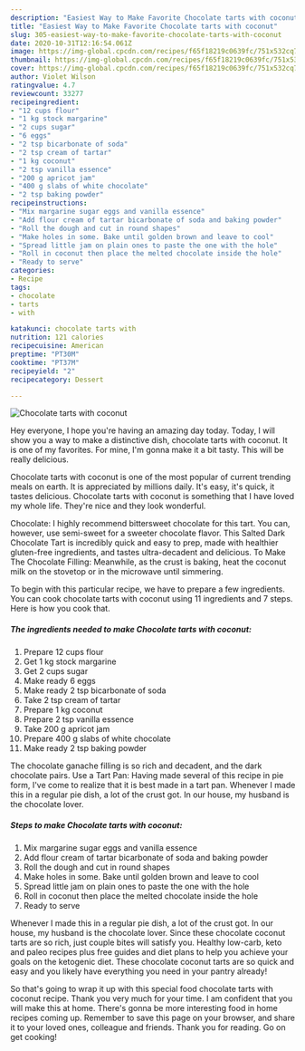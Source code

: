 ```yaml
---
description: "Easiest Way to Make Favorite Chocolate tarts with coconut"
title: "Easiest Way to Make Favorite Chocolate tarts with coconut"
slug: 305-easiest-way-to-make-favorite-chocolate-tarts-with-coconut
date: 2020-10-31T12:16:54.061Z
image: https://img-global.cpcdn.com/recipes/f65f18219c0639fc/751x532cq70/chocolate-tarts-with-coconut-recipe-main-photo.jpg
thumbnail: https://img-global.cpcdn.com/recipes/f65f18219c0639fc/751x532cq70/chocolate-tarts-with-coconut-recipe-main-photo.jpg
cover: https://img-global.cpcdn.com/recipes/f65f18219c0639fc/751x532cq70/chocolate-tarts-with-coconut-recipe-main-photo.jpg
author: Violet Wilson
ratingvalue: 4.7
reviewcount: 33277
recipeingredient:
- "12 cups flour"
- "1 kg stock margarine"
- "2 cups sugar"
- "6 eggs"
- "2 tsp bicarbonate of soda"
- "2 tsp cream of tartar"
- "1 kg coconut"
- "2 tsp vanilla essence"
- "200 g apricot jam"
- "400 g slabs of white chocolate"
- "2 tsp baking powder"
recipeinstructions:
- "Mix margarine sugar eggs and vanilla essence"
- "Add flour cream of tartar bicarbonate of soda and baking powder"
- "Roll the dough and cut in round shapes"
- "Make holes in some. Bake until golden brown and leave to cool"
- "Spread little jam on plain ones to paste the one with the hole"
- "Roll in coconut then place the melted chocolate inside the hole"
- "Ready to serve"
categories:
- Recipe
tags:
- chocolate
- tarts
- with

katakunci: chocolate tarts with 
nutrition: 121 calories
recipecuisine: American
preptime: "PT30M"
cooktime: "PT37M"
recipeyield: "2"
recipecategory: Dessert

---
```



![Chocolate tarts with coconut](https://img-global.cpcdn.com/recipes/f65f18219c0639fc/751x532cq70/chocolate-tarts-with-coconut-recipe-main-photo.jpg)

Hey everyone, I hope you're having an amazing day today. Today, I will show you a way to make a distinctive dish, chocolate tarts with coconut. It is one of my favorites. For mine, I'm gonna make it a bit tasty. This will be really delicious.

Chocolate tarts with coconut is one of the most popular of current trending meals on earth. It is appreciated by millions daily. It's easy, it's quick, it tastes delicious. Chocolate tarts with coconut is something that I have loved my whole life. They're nice and they look wonderful.

Chocolate: I highly recommend bittersweet chocolate for this tart. You can, however, use semi-sweet for a sweeter chocolate flavor. This Salted Dark Chocolate Tart is incredibly quick and easy to prep, made with healthier gluten-free ingredients, and tastes ultra-decadent and delicious. To Make The Chocolate Filling: Meanwhile, as the crust is baking, heat the coconut milk on the stovetop or in the microwave until simmering.


To begin with this particular recipe, we have to prepare a few ingredients. You can cook chocolate tarts with coconut using 11 ingredients and 7 steps. Here is how you cook that.

<!--inarticleads1-->

##### The ingredients needed to make Chocolate tarts with coconut:

1. Prepare 12 cups flour
1. Get 1 kg stock margarine
1. Get 2 cups sugar
1. Make ready 6 eggs
1. Make ready 2 tsp bicarbonate of soda
1. Take 2 tsp cream of tartar
1. Prepare 1 kg coconut
1. Prepare 2 tsp vanilla essence
1. Take 200 g apricot jam
1. Prepare 400 g slabs of white chocolate
1. Make ready 2 tsp baking powder


The chocolate ganache filling is so rich and decadent, and the dark chocolate pairs. Use a Tart Pan: Having made several of this recipe in pie form, I&#39;ve come to realize that it is best made in a tart pan. Whenever I made this in a regular pie dish, a lot of the crust got. In our house, my husband is the chocolate lover. 

<!--inarticleads2-->

##### Steps to make Chocolate tarts with coconut:

1. Mix margarine sugar eggs and vanilla essence
1. Add flour cream of tartar bicarbonate of soda and baking powder
1. Roll the dough and cut in round shapes
1. Make holes in some. Bake until golden brown and leave to cool
1. Spread little jam on plain ones to paste the one with the hole
1. Roll in coconut then place the melted chocolate inside the hole
1. Ready to serve


Whenever I made this in a regular pie dish, a lot of the crust got. In our house, my husband is the chocolate lover. Since these chocolate coconut tarts are so rich, just couple bites will satisfy you. Healthy low-carb, keto and paleo recipes plus free guides and diet plans to help you achieve your goals on the ketogenic diet. These chocolate coconut tarts are so quick and easy and you likely have everything you need in your pantry already! 

So that's going to wrap it up with this special food chocolate tarts with coconut recipe. Thank you very much for your time. I am confident that you will make this at home. There's gonna be more interesting food in home recipes coming up. Remember to save this page on your browser, and share it to your loved ones, colleague and friends. Thank you for reading. Go on get cooking!
